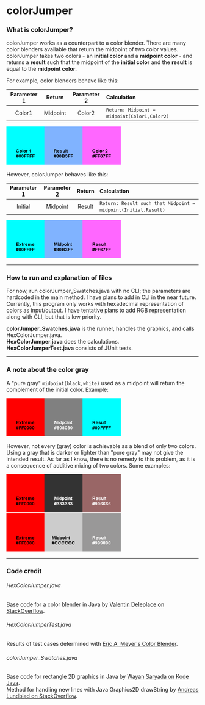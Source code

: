 # colorJumper

### What is colorJumper?

colorJumper works as a counterpart to a color blender. There are many color blenders available that return the midpoint of two color values. colorJumper takes two colors - an **initial color** and a **midpoint color** - and returns a **result** such that the midpoint of the **initial color** and the **result** is equal to the **midpoint color**.

For example, color blenders behave like this:

 Parameter 1 | Return   | Parameter 2 | Calculation
:-----------:|:--------:|:-----------:|:-----------
 Color1      | Midpoint | Color2      | `Return: Midpoint = midpoint(Color1,Color2)`

<img src="/README_images/colorBlenders.png" width="300" />

However, colorJumper behaves like this:

 Parameter 1 | Parameter 2 | Return | Calculation
:-----------:|:-----------:|:------:|:-----------
 Initial     | Midpoint    | Result | `Return: Result such that Midpoint = midpoint(Initial,Result)`

<img src="/README_images/colorJumper.png" width="300" />

---

### How to run and explanation of files

For now, run colorJumper_Swatches.java with no CLI; the parameters are hardcoded in the main method. I have plans to add in CLI in the near future. Currently, this program only works with hexadecimal representation of colors as input/output. I have tentative plans to add RGB representation along with CLI, but that is low priority.

__colorJumper_Swatches.java__ is the runner, handles the graphics, and calls HexColorJumper.java.\
__HexColorJumper.java__ does the calculations.\
__HexColorJumperTest.java__ consists of JUnit tests.

---

### A note about the color gray

A "pure gray" `midpoint(black,white)` used as a midpoint will return the complement of the initial color. Example:

<img src="/README_images/pureGrayCreatesComplement.png" width="300" />

However, not every (gray) color is achievable as a blend of only two colors. Using a gray that is darker or lighter than "pure gray" may not give the intended result. As far as I know, there is no remedy to this problem, as it is a consequence of additive mixing of two colors. Some examples:

<img src="/README_images/offGrayDarkCreatesMisc.png" width="300" />
<img src="/README_images/offGrayLightCreatesMisc.png" width="300" />

---

### Code credit

###### HexColorJumper.java
Base code for a color blender in Java by [Valentin Deleplace on StackOverflow].

###### HexColorJumperTest.java
Results of test cases determined with [Eric A. Meyer's Color Blender].

###### colorJumper_Swatches.java
Base code for rectangle 2D graphics in Java by [Wayan Saryada on Kode Java].\
Method for handling new lines with Java Graphics2D drawString by [Andreas Lundblad on StackOverflow].




[Valentin Deleplace on StackOverflow]: https://stackoverflow.com/a/14482509
[Eric A. Meyer's Color Blender]: https://meyerweb.com/eric/tools/color-blend/
[Wayan Saryada on Kode Java]: https://kodejava.org/how-do-i-draw-a-rectangle-in-java-2d/
[Andreas Lundblad on StackOverflow]: https://stackoverflow.com/a/4413153
